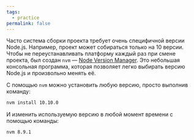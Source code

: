 ```yaml
---
tags:
  - practice
permalink: false
---
```


Часто система сборки проекта требует очень специфичной версии Node.js. Например, проект может собираться только на 10 версии. Чтобы не переустанавливать платформу каждый раз при смене проекта, был создан `nvm` — [Node Version Manager](https://github.com/nvm-sh/nvm). Это небольшая консольная программа, которая позволяет легко выбирать версию Node.js и произвольно менять её.

С помощью `nvm` можно установить любую версию, просто выполнив команду:

```bash
nvm install 10.10.0
```

И изменить используемую версию в любой момент времени с помощью команды:

```bash
nvm 8.9.1
```
